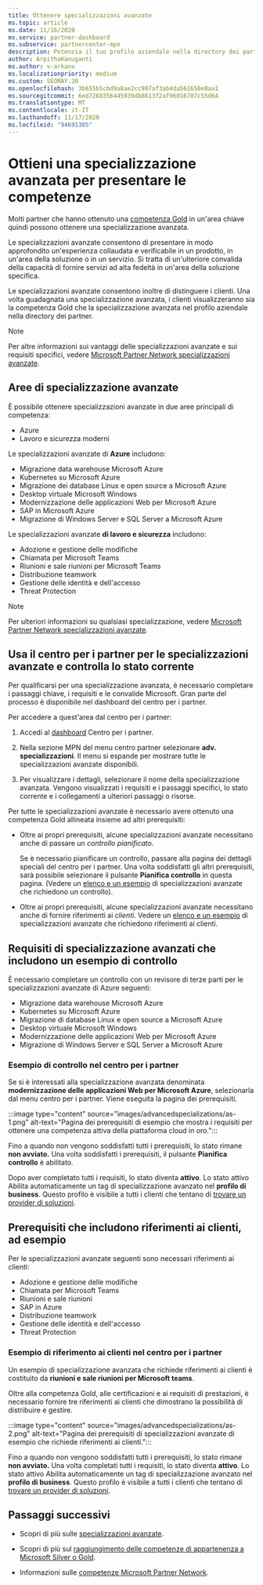 ```yaml
---
title: Ottenere specializzazioni avanzate
ms.topic: article
ms.date: 11/16/2020
ms.service: partner-dashboard
ms.subservice: partnercenter-mpn
description: Potenzia il tuo profilo aziendale nella directory dei partner Microsoft. Scopri come ottenere specializzazioni avanzate insieme alle tue competenze in oro e argento.
author: ArpithaKanuganti
ms.author: v-arkanu
ms.localizationpriority: medium
ms.custom: SEOMAY.20
ms.openlocfilehash: 3b655b5cbd9a8ae2cc907af3ab4da561650e8aa1
ms.sourcegitcommit: 6ed7268356445939db8613f2af96016707c55d64
ms.translationtype: MT
ms.contentlocale: it-IT
ms.lasthandoff: 11/17/2020
ms.locfileid: "94691385"
---
```

# <a name="earn-an-advanced-specialization-to-showcase-expertise"></a>Ottieni una specializzazione avanzata per presentare le competenze

Molti partner che hanno ottenuto una [competenza Gold](learn-about-competencies.md) in un'area chiave quindi possono ottenere una specializzazione avanzata.

Le specializzazioni avanzate consentono di presentare in modo approfondito un'esperienza collaudata e verificabile in un prodotto, in un'area della soluzione o in un servizio. Si tratta di un'ulteriore convalida della capacità di fornire servizi ad alta fedeltà in un'area della soluzione specifica.

Le specializzazioni avanzate consentono inoltre di distinguere i clienti. Una volta guadagnata una specializzazione avanzata, i clienti visualizzeranno sia la competenza Gold che la specializzazione avanzata nel profilo aziendale nella directory dei partner.

> [!NOTE]
> Per altre informazioni sui vantaggi delle specializzazioni avanzate e sui requisiti specifici, vedere [Microsoft Partner Network specializzazioni avanzate](https://partner.microsoft.com/membership/advanced-specialization).

## <a name="advanced-specialization-areas"></a>Aree di specializzazione avanzate

È possibile ottenere specializzazioni avanzate in due aree principali di competenza:

- Azure
- Lavoro e sicurezza moderni

Le specializzazioni avanzate di **Azure** includono:

- Migrazione data warehouse Microsoft Azure
- Kubernetes su Microsoft Azure
- Migrazione dei database Linux e open source a Microsoft Azure
- Desktop virtuale Microsoft Windows
- Modernizzazione delle applicazioni Web per Microsoft Azure
- SAP in Microsoft Azure
- Migrazione di Windows Server e SQL Server a Microsoft Azure
 
Le specializzazioni avanzate **di lavoro e sicurezza** includono:

- Adozione e gestione delle modifiche
- Chiamata per Microsoft Teams
- Riunioni e sale riunioni per Microsoft Teams
- Distribuzione teamwork
- Gestione delle identità e dell'accesso
- Threat Protection
 
> [!NOTE]
> Per ulteriori informazioni su qualsiasi specializzazione, vedere [Microsoft Partner Network specializzazioni avanzate](https://partner.microsoft.com/membership/advanced-specialization).

## <a name="use-partner-center-to-apply-for-advanced-specializations-and-check-their-current-status"></a>Usa il centro per i partner per le specializzazioni avanzate e controlla lo stato corrente

Per qualificarsi per una specializzazione avanzata, è necessario completare i passaggi chiave, i requisiti e le convalide Microsoft. Gran parte del processo è disponibile nel dashboard del centro per i partner.

Per accedere a quest'area dal centro per i partner:

1. Accedi al [dashboard](https://partner.microsoft.com/dashboard/home) Centro per i partner.

2. Nella sezione MPN del menu centro partner selezionare **adv. specializzazioni**. Il menu si espande per mostrare tutte le specializzazioni avanzate disponibili.

3. Per visualizzare i dettagli, selezionare il nome della specializzazione avanzata. Vengono visualizzati i requisiti e i passaggi specifici, lo stato corrente e i collegamenti a ulteriori passaggi o risorse.

Per tutte le specializzazioni avanzate è necessario avere ottenuto una competenza Gold allineata insieme ad altri prerequisiti:

- Oltre ai propri prerequisiti, alcune specializzazioni avanzate necessitano anche di passare un *controllo pianificato*.

  Se è necessario pianificare un controllo, passare alla pagina dei dettagli speciali del centro per i partner. Una volta soddisfatti gli altri prerequisiti, sarà possibile selezionare il pulsante **Pianifica controllo** in questa pagina. (Vedere un [elenco e un esempio](advanced-specializations.md#advanced-specialization-requirements-that-include-an-audit---an-example) di specializzazioni avanzate che richiedono un controllo).

- Oltre ai propri prerequisiti, alcune specializzazioni avanzate necessitano anche di fornire riferimenti ai *clienti*. Vedere un [elenco e un esempio](advanced-specializations.md#prerequisites-that-include-customer-references---an-example) di specializzazioni avanzate che richiedono riferimenti ai clienti.

## <a name="advanced-specialization-requirements-that-include-an-audit---an-example"></a>Requisiti di specializzazione avanzati che includono un esempio di controllo

È necessario completare un controllo con un revisore di terze parti per le specializzazioni avanzate di Azure seguenti:

- Migrazione data warehouse Microsoft Azure
- Kubernetes su Microsoft Azure
- Migrazione di database Linux e open source a Microsoft Azure
- Desktop virtuale Microsoft Windows
- Modernizzazione delle applicazioni Web per Microsoft Azure
- Migrazione di Windows Server e SQL Server a Microsoft Azure

### <a name="audit-example-in-partner-center"></a>Esempio di controllo nel centro per i partner

Se si è interessati alla specializzazione avanzata denominata **modernizzazione delle applicazioni Web per Microsoft Azure**, selezionarla dal menu centro per i partner. Viene eseguita la pagina dei prerequisiti.

:::image type="content" source="images/advancedspecializations/as-1.png" alt-text="Pagina dei prerequisiti di esempio che mostra i requisiti per ottenere una competenza attiva della piattaforma cloud in oro.":::

Fino a quando non vengono soddisfatti tutti i prerequisiti, lo stato rimane **non avviato.**
Una volta soddisfatti i prerequisiti, il pulsante **Pianifica controllo** è abilitato.

Dopo aver completato tutti i requisiti, lo stato diventa **attivo**. Lo stato attivo Abilita automaticamente un tag di specializzazione avanzato nel **profilo di business**. Questo profilo è visibile a tutti i clienti che tentano di [trovare un provider di soluzioni](https://www.microsoft.com/solution-providers/home).

## <a name="prerequisites-that-include-customer-references---an-example"></a>Prerequisiti che includono riferimenti ai clienti, ad esempio

Per le specializzazioni avanzate seguenti sono necessari riferimenti ai clienti:


- Adozione e gestione delle modifiche
- Chiamata per Microsoft Teams
- Riunioni e sale riunioni
- SAP in Azure
- Distribuzione teamwork
- Gestione delle identità e dell'accesso
- Threat Protection

### <a name="customer-reference-example-in-partner-center"></a>Esempio di riferimento ai clienti nel centro per i partner

Un esempio di specializzazione avanzata che richiede riferimenti ai clienti è costituito da **riunioni e sale riunioni per Microsoft teams**.

Oltre alla competenza Gold, alle certificazioni e ai requisiti di prestazioni, è necessario fornire tre riferimenti ai clienti che dimostrano la possibilità di distribuire e gestire.

:::image type="content" source="images/advancedspecializations/as-2.png" alt-text="Pagina dei prerequisiti di specializzazioni avanzate di esempio che richiede riferimenti ai clienti.":::

Fino a quando non vengono soddisfatti tutti i prerequisiti, lo stato rimane **non avviato.** Una volta completati tutti i requisiti, lo stato diventa **attivo**. Lo stato attivo Abilita automaticamente un tag di specializzazione avanzato nel **profilo di business**. Questo profilo è visibile a tutti i clienti che tentano di [trovare un provider di soluzioni](https://www.microsoft.com/solution-providers/home).

## <a name="next-steps"></a>Passaggi successivi

- Scopri di più sulle [specializzazioni avanzate](https://partner.microsoft.com/membership/advanced-specialization).

- Scopri di più sul [raggiungimento delle competenze di appartenenza a Microsoft Silver o Gold](learn-about-competencies.md).

- Informazioni sulle [competenze Microsoft Partner Network](https://partner.microsoft.com/membership/competencies).